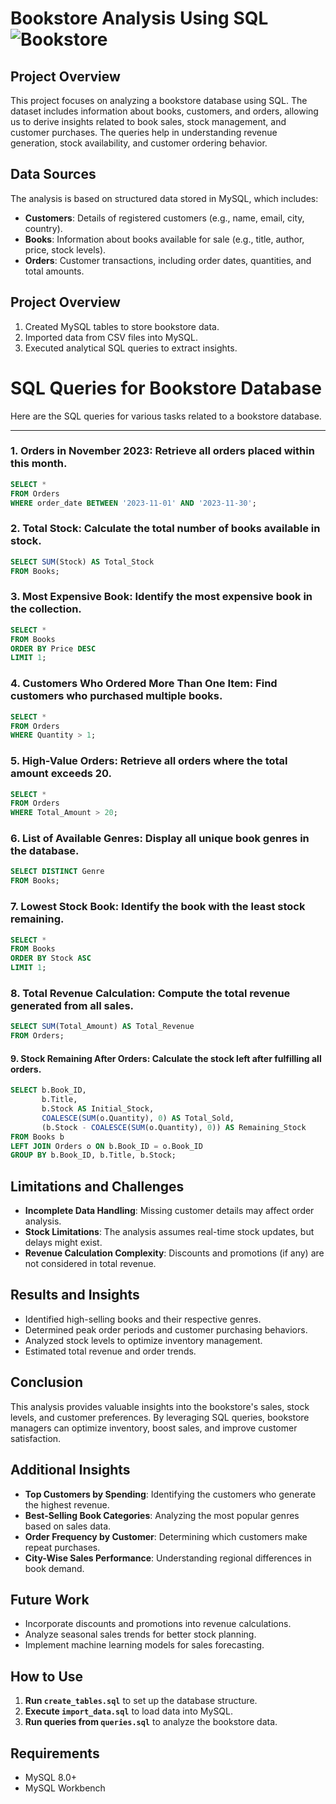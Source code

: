 # Bookstore Analysis Using SQL ![Bookstore](https://img.shields.io/badge/-Bookstore-FF6347?style=flat-square&logo=book&logoColor=white)

## Project Overview
This project focuses on analyzing a bookstore database using SQL. The dataset includes information about books, customers, and orders, allowing us to derive insights related to book sales, stock management, and customer purchases. The queries help in understanding revenue generation, stock availability, and customer ordering behavior.

## Data Sources
The analysis is based on structured data stored in MySQL, which includes:
- **Customers**: Details of registered customers (e.g., name, email, city, country).
- **Books**: Information about books available for sale (e.g., title, author, price, stock levels).
- **Orders**: Customer transactions, including order dates, quantities, and total amounts.

## Project Overview
1. Created MySQL tables to store bookstore data.
2. Imported data from CSV files into MySQL.
3. Executed analytical SQL queries to extract insights.

# SQL Queries for Bookstore Database

Here are the SQL queries for various tasks related to a bookstore database.

---

### 1. **Orders in November 2023**: Retrieve all orders placed within this month. 
```sql
SELECT * 
FROM Orders 
WHERE order_date BETWEEN '2023-11-01' AND '2023-11-30';
```
### 2. **Total Stock**: Calculate the total number of books available in stock.
```sql
SELECT SUM(Stock) AS Total_Stock 
FROM Books;
```

### 3. **Most Expensive Book**: Identify the most expensive book in the collection.
```sql
SELECT * 
FROM Books 
ORDER BY Price DESC 
LIMIT 1;
```
### 4. **Customers Who Ordered More Than One Item**: Find customers who purchased multiple books.
```sql
SELECT * 
FROM Orders 
WHERE Quantity > 1;
```
### 5. **High-Value Orders**: Retrieve all orders where the total amount exceeds 20.
```sql
SELECT * 
FROM Orders 
WHERE Total_Amount > 20;
```
### 6. **List of Available Genres**: Display all unique book genres in the database.
```sql
SELECT DISTINCT Genre 
FROM Books;
```
### 7. **Lowest Stock Book**: Identify the book with the least stock remaining.
```sql
SELECT * 
FROM Books 
ORDER BY Stock ASC 
LIMIT 1;
```
### 8. **Total Revenue Calculation**: Compute the total revenue generated from all sales.
```sql
SELECT SUM(Total_Amount) AS Total_Revenue 
FROM Orders;
```
#### 9. **Stock Remaining After Orders**: Calculate the stock left after fulfilling all orders.
```sql
SELECT b.Book_ID, 
       b.Title, 
       b.Stock AS Initial_Stock, 
       COALESCE(SUM(o.Quantity), 0) AS Total_Sold, 
       (b.Stock - COALESCE(SUM(o.Quantity), 0)) AS Remaining_Stock
FROM Books b
LEFT JOIN Orders o ON b.Book_ID = o.Book_ID
GROUP BY b.Book_ID, b.Title, b.Stock;
```


## Limitations and Challenges
- **Incomplete Data Handling**: Missing customer details may affect order analysis.
- **Stock Limitations**: The analysis assumes real-time stock updates, but delays might exist.
- **Revenue Calculation Complexity**: Discounts and promotions (if any) are not considered in total revenue.

## Results and Insights
- Identified high-selling books and their respective genres.
- Determined peak order periods and customer purchasing behaviors.
- Analyzed stock levels to optimize inventory management.
- Estimated total revenue and order trends.

## Conclusion
This analysis provides valuable insights into the bookstore's sales, stock levels, and customer preferences. By leveraging SQL queries, bookstore managers can optimize inventory, boost sales, and improve customer satisfaction.

## Additional Insights
- **Top Customers by Spending**: Identifying the customers who generate the highest revenue.
- **Best-Selling Book Categories**: Analyzing the most popular genres based on sales data.
- **Order Frequency by Customer**: Determining which customers make repeat purchases.
- **City-Wise Sales Performance**: Understanding regional differences in book demand.


## Future Work
- Incorporate discounts and promotions into revenue calculations.
- Analyze seasonal sales trends for better stock planning.
- Implement machine learning models for sales forecasting.

## How to Use
1. **Run `create_tables.sql`** to set up the database structure.
2. **Execute `import_data.sql`** to load data into MySQL.
3. **Run queries from `queries.sql`** to analyze the bookstore data.

## Requirements
- MySQL 8.0+
- MySQL Workbench

